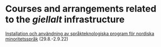 
Courses and arrangements related to the *giellalt* infrastructure
===============================================================


[Installation och användning av språkteknologiska program för nordiska minoritetsspråk](nordiska/program-bruk.html) (29.8.-2.9.22)

